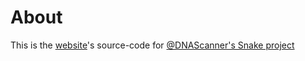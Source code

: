 # About
This is the [website](https://snake.dnascanner.de)'s source-code for [@DNAScanner's Snake project](https://github.com/DNAScanner/Snake)

